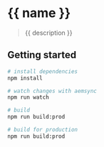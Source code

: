 # {{ name }}

> {{ description }}

## Getting started

``` bash
# install dependencies
npm install

# watch changes with aemsync
npm run watch

# build
npm run build:prod

# build for production
npm run build:prod
```